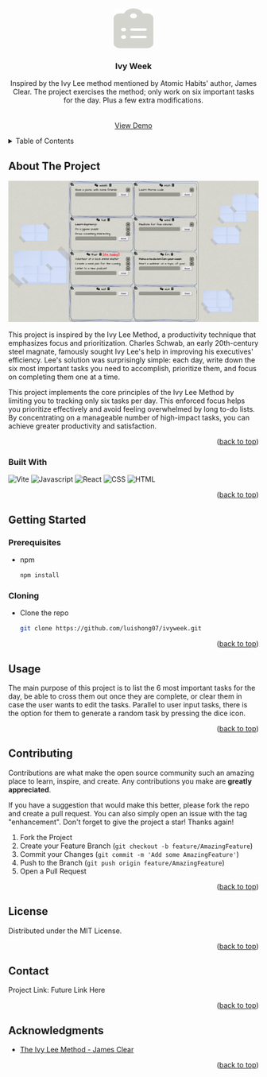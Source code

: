 <!-- Improved compatibility of back to top link: See: https://github.com/othneildrew/Best-README-Template/pull/73 -->
<a name="readme-top"></a>
<!--
*** Thanks for checking out the Best-README-Template. If you have a suggestion
*** that would make this better, please fork the repo and create a pull request
*** or simply open an issue with the tag "enhancement".
*** Don't forget to give the project a star!
*** Thanks again! Now go create something AMAZING! :D
-->



<!-- PROJECT SHIELDS -->
<!--
*** I'm using markdown "reference style" links for readability.
*** Reference links are enclosed in brackets [ ] instead of parentheses ( ).
*** See the bottom of this document for the declaration of the reference variables
*** for contributors-url, forks-url, etc. This is an optional, concise syntax you may use.
*** https://www.markdownguide.org/basic-syntax/#reference-style-links
-->



<!-- PROJECT LOGO -->
<br />
<div align="center">
  <a href="https://github.com/luishong07/ivyweek">
    <img src="src/assets/checklist.svg" alt="Logo" width="80" height="80">
  </a>

<h3 align="center">Ivy Week</h3>

  <p align="center">
    Inspired by the Ivy Lee method mentioned
    by Atomic Habits' author, James Clear.
    The project exercises the method; only
    work on six important tasks for the day.
    Plus a few extra modifications.
    <br />
    <br />
    <br />
    <a href="https://luishong07.github.io/Chaotic-Attractors/">View Demo</a>
<!--     ·
    <a href="https://github.com/github_username/repo_name/issues/new?labels=bug&template=bug-report---.md">Report Bug</a>
    ·
    <a href="https://github.com/github_username/repo_name/issues/new?labels=enhancement&template=feature-request---.md">Request Feature</a> -->
  </p>
</div>



<!-- TABLE OF CONTENTS -->
<details>
  <summary>Table of Contents</summary>
  <ol>
    <li>
      <a href="#about-the-project">About The Project</a>
      <ul>
        <li><a href="#built-with">Built With</a></li>
      </ul>
    </li>
    <li>
      <a href="#getting-started">Getting Started</a>
      <ul>
        <li><a href="#prerequisites">Prerequisites</a></li>
      </ul>
    </li>
    <li><a href="#usage">Usage</a></li>
    <li><a href="#contributing">Contributing</a></li>
    <li><a href="#license">License</a></li>
    <li><a href="#contact">Contact</a></li>
    <li><a href="#acknowledgments">Acknowledgments</a></li>
  </ol>
</details>



<!-- ABOUT THE PROJECT -->
## About The Project

![Product Name Screen Shot][product-screenshot]

This project is inspired by the Ivy Lee Method, a productivity technique that emphasizes focus and prioritization.  Charles Schwab, an early 20th-century steel magnate, famously sought Ivy Lee's help in improving his executives' efficiency.  Lee's solution was surprisingly simple:  each day, write down the six most important tasks you need to accomplish, prioritize them, and focus on completing them one at a time.

This project implements the core principles of the Ivy Lee Method by limiting you to tracking only six tasks per day. This enforced focus helps you prioritize effectively and avoid feeling overwhelmed by long to-do lists.  By concentrating on a manageable number of high-impact tasks, you can achieve greater productivity and satisfaction.
<p align="right">(<a href="#readme-top">back to top</a>)</p>



### Built With
![Vite][Vite]
![Javascript][Javascript.js]
![React][React.js]
![CSS][CSS]
![HTML][HTML]




<p align="right">(<a href="#readme-top">back to top</a>)</p>



<!-- GETTING STARTED -->
## Getting Started


### Prerequisites

* npm
  ```sh
  npm install 
  ```

### Cloning

* Clone the repo
   ```sh
   git clone https://github.com/luishong07/ivyweek.git
   ```

<p align="right">(<a href="#readme-top">back to top</a>)</p>



<!-- USAGE EXAMPLES -->
## Usage

The main purpose of this project is to list the 6 most important tasks for the day, be able to cross them out once they are complete, or clear them in case the user wants to edit the tasks. Parallel to user input tasks, there is the option for them to generate a random task by pressing the dice icon.  


<p align="right">(<a href="#readme-top">back to top</a>)</p>





<!-- CONTRIBUTING -->
## Contributing

Contributions are what make the open source community such an amazing place to learn, inspire, and create. Any contributions you make are **greatly appreciated**.

If you have a suggestion that would make this better, please fork the repo and create a pull request. You can also simply open an issue with the tag "enhancement".
Don't forget to give the project a star! Thanks again!

1. Fork the Project
2. Create your Feature Branch (`git checkout -b feature/AmazingFeature`)
3. Commit your Changes (`git commit -m 'Add some AmazingFeature'`)
4. Push to the Branch (`git push origin feature/AmazingFeature`)
5. Open a Pull Request

<p align="right">(<a href="#readme-top">back to top</a>)</p>



<!-- LICENSE -->
## License

Distributed under the MIT License. 

<p align="right">(<a href="#readme-top">back to top</a>)</p>



<!-- CONTACT -->
## Contact


Project Link: Future Link Here

<p align="right">(<a href="#readme-top">back to top</a>)</p>



<!-- ACKNOWLEDGMENTS -->
## Acknowledgments

* [The Ivy Lee Method - James Clear](https://jamesclear.com/ivy-lee)


<p align="right">(<a href="#readme-top">back to top</a>)</p>



<!-- MARKDOWN LINKS & IMAGES -->
<!-- https://www.markdownguide.org/basic-syntax/#reference-style-links -->

[product-screenshot]: /src/assets/ivyweek.png
[Vite]: https://img.shields.io/badge/Vite-%23646CFF?style=for-the-badge&logo=vite&logoColor=yellow
[Javascript.js]: https://img.shields.io/badge/JavaScript-%23f8d843?style=for-the-badge&logo=javascript&logoColor=black
[React.js]: https://img.shields.io/badge/React-20232A?style=for-the-badge&logo=react&logoColor=61DAFB
[P5]: https://img.shields.io/badge/P5.JS-%23ED225D?style=for-the-badge&logo=p5dotjs
[CSS]: https://img.shields.io/badge/CSS-%231572B6?style=for-the-badge&logo=css3
[HTML]: https://img.shields.io/badge/HTML-%23E34F26?style=for-the-badge&logo=html5&logoColor=white

[Next.js]: https://img.shields.io/badge/next.js-000000?style=for-the-badge&logo=nextdotjs&logoColor=white
[Next-url]: https://nextjs.org/
[React.js]: https://img.shields.io/badge/React-20232A?style=for-the-badge&logo=react&logoColor=61DAFB
[React-url]: https://reactjs.org/
[Vue.js]: https://img.shields.io/badge/Vue.js-35495E?style=for-the-badge&logo=vuedotjs&logoColor=4FC08D
[Vue-url]: https://vuejs.org/
[Angular.io]: https://img.shields.io/badge/Angular-DD0031?style=for-the-badge&logo=angular&logoColor=white
[Angular-url]: https://angular.io/
[Svelte.dev]: https://img.shields.io/badge/Svelte-4A4A55?style=for-the-badge&logo=svelte&logoColor=FF3E00
[Svelte-url]: https://svelte.dev/
[Laravel.com]: https://img.shields.io/badge/Laravel-FF2D20?style=for-the-badge&logo=laravel&logoColor=white
[Laravel-url]: https://laravel.com
[Bootstrap.com]: https://img.shields.io/badge/Bootstrap-563D7C?style=for-the-badge&logo=bootstrap&logoColor=white
[Bootstrap-url]: https://getbootstrap.com
[JQuery.com]: https://img.shields.io/badge/jQuery-0769AD?style=for-the-badge&logo=jquery&logoColor=white
[JQuery-url]: https://jquery.com 